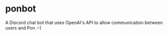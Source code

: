 # ponbot
A Discord chat bot that uses OpenAI's API to allow communication between users and Pon :-)

